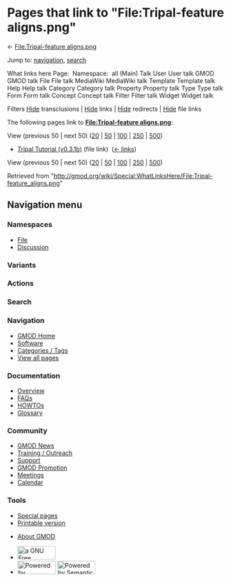 <div id="mw-page-base" class="noprint">

</div>

<div id="mw-head-base" class="noprint">

</div>

<div id="content" class="mw-body" role="main">

<span id="top"></span>

<div id="mw-js-message" style="display:none;">

</div>



# <span dir="auto">Pages that link to "File:Tripal-feature aligns.png"</span>

<div id="bodyContent">

<div id="contentSub">

← [File:Tripal-feature
aligns.png](/wiki/File:Tripal-feature_aligns.png "File:Tripal-feature aligns.png")

</div>

<div id="jump-to-nav" class="mw-jump">

Jump to: [navigation](#mw-navigation), [search](#p-search)

</div>

<div id="mw-content-text">

What links here Page:  Namespace:  all (Main) Talk User User talk GMOD
GMOD talk File File talk MediaWiki MediaWiki talk Template Template talk
Help Help talk Category Category talk Property Property talk Type Type
talk Form Form talk Concept Concept talk Filter Filter talk Widget
Widget talk

Filters
[Hide](/mediawiki/index.php?title=Special:WhatLinksHere/File:Tripal-feature_aligns.png&hidetrans=1 "Special:WhatLinksHere/File:Tripal-feature aligns.png")
transclusions \|
[Hide](/mediawiki/index.php?title=Special:WhatLinksHere/File:Tripal-feature_aligns.png&hidelinks=1 "Special:WhatLinksHere/File:Tripal-feature aligns.png")
links \|
[Hide](/mediawiki/index.php?title=Special:WhatLinksHere/File:Tripal-feature_aligns.png&hideredirs=1 "Special:WhatLinksHere/File:Tripal-feature aligns.png")
redirects \|
[Hide](/mediawiki/index.php?title=Special:WhatLinksHere/File:Tripal-feature_aligns.png&hideimages=1 "Special:WhatLinksHere/File:Tripal-feature aligns.png")
file links

The following pages link to **[File:Tripal-feature
aligns.png](/wiki/File:Tripal-feature_aligns.png "File:Tripal-feature aligns.png")**:

View (previous 50 \| next 50)
([20](/mediawiki/index.php?title=Special:WhatLinksHere/File:Tripal-feature_aligns.png&limit=20 "Special:WhatLinksHere/File:Tripal-feature aligns.png")
\|
[50](/mediawiki/index.php?title=Special:WhatLinksHere/File:Tripal-feature_aligns.png&limit=50 "Special:WhatLinksHere/File:Tripal-feature aligns.png")
\|
[100](/mediawiki/index.php?title=Special:WhatLinksHere/File:Tripal-feature_aligns.png&limit=100 "Special:WhatLinksHere/File:Tripal-feature aligns.png")
\|
[250](/mediawiki/index.php?title=Special:WhatLinksHere/File:Tripal-feature_aligns.png&limit=250 "Special:WhatLinksHere/File:Tripal-feature aligns.png")
\|
[500](/mediawiki/index.php?title=Special:WhatLinksHere/File:Tripal-feature_aligns.png&limit=500 "Special:WhatLinksHere/File:Tripal-feature aligns.png"))

- [Tripal Tutorial
  (v0.3.1b)](/wiki/Tripal_Tutorial_(v0.3.1b) "Tripal Tutorial (v0.3.1b)")
  (file link) ‎ <span class="mw-whatlinkshere-tools">([←
  links](/mediawiki/index.php?title=Special:WhatLinksHere&target=Tripal+Tutorial+%28v0.3.1b%29 "Special:WhatLinksHere"))</span>

View (previous 50 \| next 50)
([20](/mediawiki/index.php?title=Special:WhatLinksHere/File:Tripal-feature_aligns.png&limit=20 "Special:WhatLinksHere/File:Tripal-feature aligns.png")
\|
[50](/mediawiki/index.php?title=Special:WhatLinksHere/File:Tripal-feature_aligns.png&limit=50 "Special:WhatLinksHere/File:Tripal-feature aligns.png")
\|
[100](/mediawiki/index.php?title=Special:WhatLinksHere/File:Tripal-feature_aligns.png&limit=100 "Special:WhatLinksHere/File:Tripal-feature aligns.png")
\|
[250](/mediawiki/index.php?title=Special:WhatLinksHere/File:Tripal-feature_aligns.png&limit=250 "Special:WhatLinksHere/File:Tripal-feature aligns.png")
\|
[500](/mediawiki/index.php?title=Special:WhatLinksHere/File:Tripal-feature_aligns.png&limit=500 "Special:WhatLinksHere/File:Tripal-feature aligns.png"))

</div>

<div class="printfooter">

Retrieved from
"<http://gmod.org/wiki/Special:WhatLinksHere/File:Tripal-feature_aligns.png>"

</div>

<div id="catlinks" class="catlinks catlinks-allhidden">

</div>

<div class="visualClear">

</div>

</div>

</div>

<div id="mw-navigation">

## Navigation menu

<div id="mw-head">



<div id="left-navigation">

<div id="p-namespaces" class="vectorTabs" role="navigation"
aria-labelledby="p-namespaces-label">

### Namespaces

- <span id="ca-nstab-image"><a href="/wiki/File:Tripal-feature_aligns.png" accesskey="c"
  title="View the file page [c]">File</a></span>
- <span id="ca-talk"><a
  href="/mediawiki/index.php?title=File_talk:Tripal-feature_aligns.png&amp;action=edit&amp;redlink=1"
  accesskey="t"
  title="Discussion about the content page [t]">Discussion</a></span>

</div>

<div id="p-variants" class="vectorMenu emptyPortlet" role="navigation"
aria-labelledby="p-variants-label">

### 

### Variants[](#)

<div class="menu">

</div>

</div>

</div>

<div id="right-navigation">



<div id="p-cactions" class="vectorMenu emptyPortlet" role="navigation"
aria-labelledby="p-cactions-label">

### Actions[](#)

<div class="menu">

</div>

</div>

<div id="p-search" role="search">

### Search

<div id="simpleSearch">

</div>

</div>

</div>

</div>

<div id="mw-panel">

<div id="p-logo" role="banner">

<a href="/wiki/Main_Page"
style="background-image: url(http://gmod.org/images/GMOD-cogs.png);"
title="Visit the main page"></a>

</div>

<div id="p-Navigation" class="portal" role="navigation"
aria-labelledby="p-Navigation-label">

### Navigation

<div class="body">

- <span id="n-GMOD-Home">[GMOD Home](/wiki/Main_Page)</span>
- <span id="n-Software">[Software](/wiki/GMOD_Components)</span>
- <span id="n-Categories-.2F-Tags">[Categories /
  Tags](/wiki/Categories)</span>
- <span id="n-View-all-pages">[View all
  pages](/wiki/Special:AllPages)</span>

</div>

</div>

<div id="p-Documentation" class="portal" role="navigation"
aria-labelledby="p-Documentation-label">

### Documentation

<div class="body">

- <span id="n-Overview">[Overview](/wiki/Overview)</span>
- <span id="n-FAQs">[FAQs](/wiki/Category:FAQ)</span>
- <span id="n-HOWTOs">[HOWTOs](/wiki/Category:HOWTO)</span>
- <span id="n-Glossary">[Glossary](/wiki/Glossary)</span>

</div>

</div>

<div id="p-Community" class="portal" role="navigation"
aria-labelledby="p-Community-label">

### Community

<div class="body">

- <span id="n-GMOD-News">[GMOD News](/wiki/GMOD_News)</span>
- <span id="n-Training-.2F-Outreach">[Training /
  Outreach](/wiki/Training_and_Outreach)</span>
- <span id="n-Support">[Support](/wiki/Support)</span>
- <span id="n-GMOD-Promotion">[GMOD
  Promotion](/wiki/GMOD_Promotion)</span>
- <span id="n-Meetings">[Meetings](/wiki/Meetings)</span>
- <span id="n-Calendar">[Calendar](/wiki/Calendar)</span>

</div>

</div>

<div id="p-tb" class="portal" role="navigation"
aria-labelledby="p-tb-label">

### Tools

<div class="body">

- <span id="t-specialpages"><a href="/wiki/Special:SpecialPages" accesskey="q"
  title="A list of all special pages [q]">Special pages</a></span>
- <span id="t-print"><a
  href="/mediawiki/index.php?title=Special:WhatLinksHere/File:Tripal-feature_aligns.png&amp;printable=yes"
  rel="alternate" accesskey="p"
  title="Printable version of this page [p]">Printable version</a></span>

</div>

</div>

</div>

</div>

<div id="footer" role="contentinfo">

- <span id="footer-places-about">[About
  GMOD](/wiki/GMOD:About "GMOD:About")</span>

<!-- -->

- <span id="footer-copyrightico">[<img src="http://www.gnu.org/graphics/gfdl-logo-small.png" width="88"
  height="31" alt="a GNU Free Documentation License" />](http://www.gnu.org/licenses/fdl-1.3.html)</span>
- <span id="footer-poweredbyico">[<img src="/mediawiki/skins/common/images/poweredby_mediawiki_88x31.png"
  width="88" height="31" alt="Powered by MediaWiki" />](//www.mediawiki.org/)
  [<img
  src="/mediawiki/extensions/SemanticMediaWiki/includes/../resources/images/smw_button.png"
  width="88" height="31" alt="Powered by Semantic MediaWiki" />](https://www.semantic-mediawiki.org/wiki/Semantic_MediaWiki)</span>

<div style="clear:both">

</div>

</div>
